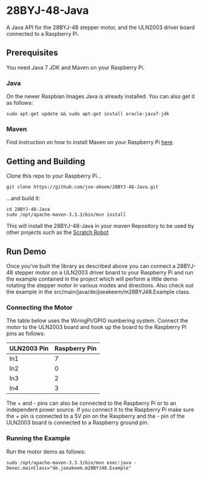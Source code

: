 # 28BYJ-48-Java
A Java API for the 28BYJ-48 stepper motor, and the ULN2003 driver board connected to a Raspberry Pi.

## Prerequisites
You need Java 7 JDK and Maven on your Raspberry Pi.

### Java
On the newer Raspbian Images Java is already installed. You can also get it as follows:
``` shell
sudo apt-get update && sudo apt-get install oracle-java7-jdk
```

### Maven
Find instruction on how to install Maven on your Raspberry Pi [here](http://www.xianic.net/post/installing-maven-on-the-raspberry-pi/).

## Getting and Building

Clone this repo to your Raspberry Pi...
``` shell
git clone https://github.com/joe-akeem/28BYJ-48-Java.git
```

...and build it:
``` shell
cd 28BYJ-48-Java
sudo /opt/apache-maven-3.3.3/bin/mvn install
```

This will install the 28BYJ-48-Java in your maven Repository to be used by other projects such as the [Scratch Robot](https://github.com/joe-akeem/scratch-robot)

## Run Demo

Once you've built the library as described above you can connect a 28BYJ-48 stepper motor on a ULN2003 driver board to your Raspberry Pi and run the example contained in the project which will perform a little demo rotating the stepper motor in various modes and directions.
Also check out the example in the src/main/java/de/joeakeem/m28BYJ48.Example class.

### Connecting the Motor

The table below uses the WiringPi/GPIO numbering system. Connect the motor to the ULN2003 board and hook up the board to the Raspberry Pi pins as follows:  

|ULN2003 Pin|Raspberry Pin|
|-----------|-------------|
|In1        |7            |
|In2        |0            |
|In3        |2            |
|In4        |3            |

The + and - pins can also be connected to the Raspberry Pi or to an independent power source. If you connect it to the Raspberry Pi make sure the + pin is connected to a 5V pin on the Raspberry and the - pin of the ULN2003 board is connected to a Raspberry ground pin.

### Running the Example

Run the motor demo as follows:

``` shell
sudo /opt/apache-maven-3.3.3/bin/mvn exec:java -Dexec.mainClass="de.joeakeem.m28BYJ48.Example"
```